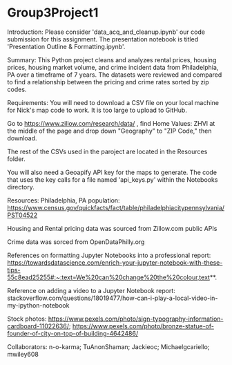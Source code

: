 # Group3Project1

Introduction:
Please consider 'data_acq_and_cleanup.ipynb' our code submission for this assignment. The presentation notebook is titled 'Presentation Outline & Formatting.ipynb'.

Summary:
This Python project cleans and analyzes rental prices, housing prices, housing market volume, and crime incident data from Philadelphia, PA over a timeframe of 7 years. The datasets were reviewed and compared to find a relationship between the pricing and crime rates sorted by zip codes.

Requirements:
You will need to download a CSV file on your local machine for Nick's map code to work. It is too large to upload to GitHub.

Go to https://www.zillow.com/research/data/ , find Home Values: ZHVI at the middle of the page and drop down "Geography" to "ZIP Code," then download.

The rest of the CSVs used in the paroject are located in the Resources folder.

You will also need a Geoapify API key for the maps to generate. The code that uses the key calls for a file named 'api_keys.py' within the Notebooks directory.

Resources:
Philadelphia, PA population: https://www.census.gov/quickfacts/fact/table/philadelphiacitypennsylvania/PST04522

Housing and Rental pricing data was sourced from Zillow.com public APIs 

Crime data was sorced from OpenDataPhilly.org

References on formatting Jupyter Notebooks into a professional report: https://towardsdatascience.com/enrich-your-jupyter-notebook-with-these-tips-55c8ead25255#:~:text=We%20can%20change%20the%20colour,text**.

Reference on adding a video to a Jupyter Notebook report: stackoverflow.com/questions/18019477/how-can-i-play-a-local-video-in-my-ipython-notebook

Stock photos: https://www.pexels.com/photo/sign-typography-information-cardboard-11022636/; https://www.pexels.com/photo/bronze-statue-of-founder-of-city-on-top-of-building-4642486/

Collaborators:
n-o-karma; TuAnonShaman; Jackieoc; Michaelgcariello; mwiley608
